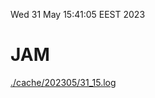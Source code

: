 Wed 31 May 15:41:05 EEST 2023
# JAM
<a href='./cache/202305/31_15.log'>./cache/202305/31_15.log</a>
